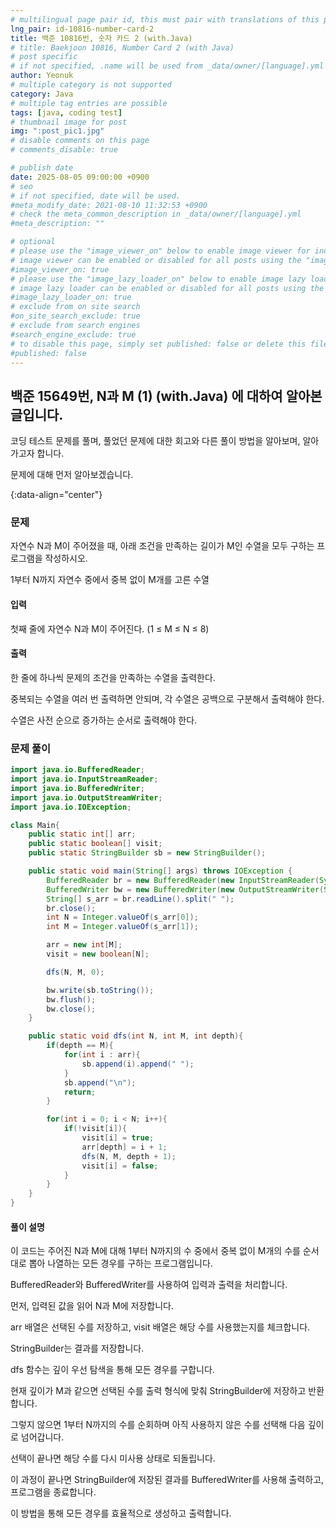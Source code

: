 ```yaml
---
# multilingual page pair id, this must pair with translations of this page. (This name must be unique)
lng_pair: id-10816-number-card-2
title: 백준 10816번, 숫자 카드 2 (with.Java)
# title: Baekjoon 10816, Number Card 2 (with Java)
# post specific
# if not specified, .name will be used from _data/owner/[language].yml
author: Yeonuk
# multiple category is not supported
category: Java
# multiple tag entries are possible
tags: [java, coding test]
# thumbnail image for post
img: ":post_pic1.jpg"
# disable comments on this page
# comments_disable: true

# publish date
date: 2025-08-05 09:00:00 +0900
# seo
# if not specified, date will be used.
#meta_modify_date: 2021-08-10 11:32:53 +0900
# check the meta_common_description in _data/owner/[language].yml
#meta_description: ""

# optional
# please use the "image_viewer_on" below to enable image viewer for individual pages or posts (_posts/ or [language]/_posts folders).
# image viewer can be enabled or disabled for all posts using the "image_viewer_posts: true" setting in _data/conf/main.yml.
#image_viewer_on: true
# please use the "image_lazy_loader_on" below to enable image lazy loader for individual pages or posts (_posts/ or [language]/_posts folders).
# image lazy loader can be enabled or disabled for all posts using the "image_lazy_loader_posts: true" setting in _data/conf/main.yml.
#image_lazy_loader_on: true
# exclude from on site search
#on_site_search_exclude: true
# exclude from search engines
#search_engine_exclude: true
# to disable this page, simply set published: false or delete this file
#published: false
---
```


<!-- outline-start -->

## 백준 15649번, N과 M (1) (with.Java) 에 대하여 알아본 글입니다.

코딩 테스트 문제를 풀며, 풀었던 문제에 대한 회고와 다른 풀이 방법을 알아보며, 알아가고자 합니다.

문제에 대해 먼저 알아보겠습니다.

{:data-align="center"}

<!-- outline-end -->

### 문제

자연수 N과 M이 주어졌을 때, 아래 조건을 만족하는 길이가 M인 수열을 모두 구하는 프로그램을 작성하시오.

1부터 N까지 자연수 중에서 중복 없이 M개를 고른 수열

#### 입력

첫째 줄에 자연수 N과 M이 주어진다. (1 ≤ M ≤ N ≤ 8)

#### 출력

한 줄에 하나씩 문제의 조건을 만족하는 수열을 출력한다.

중복되는 수열을 여러 번 출력하면 안되며, 각 수열은 공백으로 구분해서 출력해야 한다.

수열은 사전 순으로 증가하는 순서로 출력해야 한다.

### 문제 풀이

```java
import java.io.BufferedReader;
import java.io.InputStreamReader;
import java.io.BufferedWriter;
import java.io.OutputStreamWriter;
import java.io.IOException;

class Main{
    public static int[] arr;
    public static boolean[] visit;
    public static StringBuilder sb = new StringBuilder();

    public static void main(String[] args) throws IOException {
        BufferedReader br = new BufferedReader(new InputStreamReader(System.in));
        BufferedWriter bw = new BufferedWriter(new OutputStreamWriter(System.out));
        String[] s_arr = br.readLine().split(" ");
        br.close();
        int N = Integer.valueOf(s_arr[0]);
        int M = Integer.valueOf(s_arr[1]);

        arr = new int[M];
        visit = new boolean[N];

        dfs(N, M, 0);

        bw.write(sb.toString());
        bw.flush();
        bw.close();
    }

    public static void dfs(int N, int M, int depth){
        if(depth == M){
            for(int i : arr){
                sb.append(i).append(" ");
            }
            sb.append("\n");
            return;
        }

        for(int i = 0; i < N; i++){
            if(!visit[i]){
                visit[i] = true;
                arr[depth] = i + 1;
                dfs(N, M, depth + 1);
                visit[i] = false;
            }
        }
    }
}
```

#### 풀이 설명

이 코드는 주어진 N과 M에 대해 1부터 N까지의 수 중에서 중복 없이 M개의 수를 순서대로 뽑아 나열하는 모든 경우를 구하는 프로그램입니다.

BufferedReader와 BufferedWriter를 사용하여 입력과 출력을 처리합니다.

먼저, 입력된 값을 읽어 N과 M에 저장합니다.

arr 배열은 선택된 수를 저장하고, visit 배열은 해당 수를 사용했는지를 체크합니다.

StringBuilder는 결과를 저장합니다.

dfs 함수는 깊이 우선 탐색을 통해 모든 경우를 구합니다.

현재 깊이가 M과 같으면 선택된 수를 출력 형식에 맞춰 StringBuilder에 저장하고 반환합니다.

그렇지 않으면 1부터 N까지의 수를 순회하며 아직 사용하지 않은 수를 선택해 다음 깊이로 넘어갑니다.

선택이 끝나면 해당 수를 다시 미사용 상태로 되돌립니다.

이 과정이 끝나면 StringBuilder에 저장된 결과를 BufferedWriter를 사용해 출력하고, 프로그램을 종료합니다.

이 방법을 통해 모든 경우를 효율적으로 생성하고 출력합니다.
